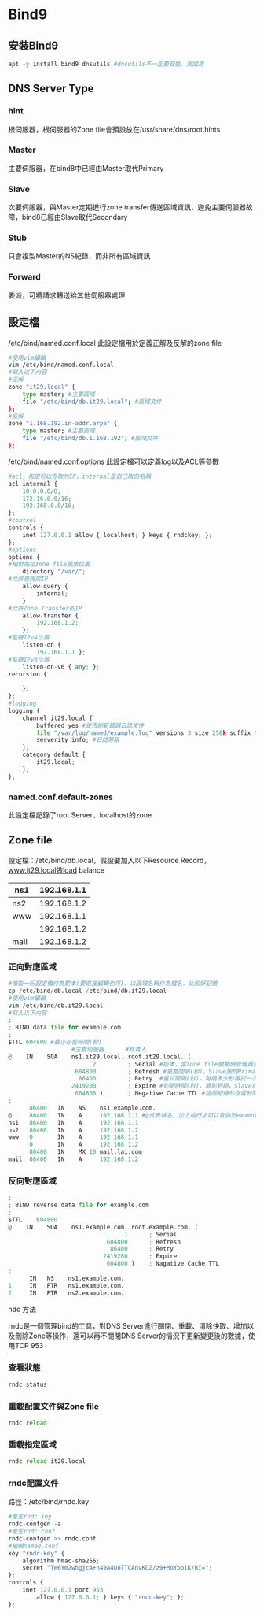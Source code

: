 # Bind9

## 安裝Bind9 ##

```bash
apt -y install bind9 dnsutils #dnsutils不一定要安裝，測試用
```

## DNS Server Type ##

### hint ###

根伺服器，根伺服器的Zone file會預設放在/usr/share/dns/root.hints

### Master ###

主要伺服器，在bind8中已經由Master取代Primary

### Slave ###

次要伺服器，與Master定期進行zone transfer傳送區域資訊，避免主要伺服器故障，bind8已經由Slave取代Secondary

### Stub ###

只會複製Master的NS紀錄，而非所有區域資訊

### Forward ###

委派，可將請求轉送給其他伺服器處理


## 設定檔 ## 

/etc/bind/named.conf.local 此設定檔用於定義正解及反解的zone file

```bash
#使用vim編輯
vim /etc/bind/named.conf.local
#寫入以下內容
#正解
zone "it29.local" {
    type master; #主要區域
    file "/etc/bind/db.it29.local"; #區域文件
};
#反解
zone "1.168.192.in-addr.arpa" {
    type master; #主要區域
    file "/etc/bind/db.1.168.192"; #區域文件
};
```

/etc/bind/named.conf.options 此設定檔可以定義log以及ACL等參數

```python
#acl，指定可以存取的IP，internal是自己取的名稱
acl internal {
    10.0.0.0/8;
    172.16.0.0/16;
    192.168.0.0/16;
};
#control
controls {
    inet 127.0.0.1 allow { localhost; } keys { rndckey; };
};
#options
options {
#相對路徑zone file擺放位置
    directory "/var/"; 
#允許查詢的IP
    allow-query {
        internal;
    }
#允許Zone Transfer的IP
    allow-transfer { 
        192.168.1.2;
    };
#監聽IPv4位置
    listen-on { 
        192.168.1.1 };
#監聽IPv6位置
    listen-on-v6 { any; };
recursion {
        
    };
};
#logging
logging {
    channel it29.local {
        buffered yes #是否刷新錯誤日誌文件
        file "/var/log/named/example.log" versions 3 size 250k suffix timestamp; #log檔案路徑、版本、大小、格式
        serverity info; #日誌等級
    };
    category default {
        it29.local;
    };
};

```

### named.conf.default-zones

此設定檔記錄了root Server、localhost的zone

## Zone file

設定檔：/etc/bind/db.local，假設要加入以下Resource Record，www.it29.local做load balance

| ns1 | 192.168.1.1 |
| --- | --- |
| ns2 | 192.168.1.2 |
| www | 192.168.1.1 |
|  | 192.168.1.2 |
| mail  | 192.168.1.2 |

### 正向對應區域

```python
#複製一份設定檔作為範本(要直接編輯也可)，以區域名稱作為檔名，比較好記憶
cp /etc/bind/db.local /etc/bind/db.it29.local
#使用vim編輯
vim /etc/bind/db.it29.local
#寫入以下內容
;
; BIND data file for example.com
;
$TTL 604800 #最小存留時間(秒)
                  #主要伺服器      #負責人
@    IN    SOA    ns1.it29.local. root.it29.local. (
                        2         ; Serial #版本，當zone file變動時管理員要自行增加號碼，slave會進行比對和決定是否要進行zone transfer
                   604800         ; Refresh #重整間隔(秒)，Slave詢問Primary更新區域的重整間隔
                    86400         ; Retry  #重試間隔(秒)，每隔多少秒再試一次
                  2419200         ; Expire #到期時間(秒)，直到到期，Slave的區域會停止回答
                   604800 )       ; Negative Cache TTL #這個紀錄的存留時間(秒)
;
      86400   IN    NS    ns1.example.com.
@     86400   IN    A     192.168.1.1 #@代表域名，加上這行才可以查詢到example.com這個域名
ns1   86400   IN    A     192.168.1.1
ns2   86400   IN    A     192.168.1.2
www   0       IN    A     192.168.1.1
      0       IN    A     192.168.1.2
      86400   IN    MX 10 mail.lai.com
mail  86400   IN    A     192.168.1.2
```

### 反向對應區域

```python
;
; BIND reverse data file for example.com 
;
$TTL    604800
@    IN    SOA    ns1.example.com. root.example.com. (
                                 1      ; Serial 
                            604800      ; Refresh 
                             86400      ; Retry 
                           2419200      ; Expire 
                            604800 )    ; Nagative Cache TTL
;
      IN   NS    ns1.example.com.
1     IN   PTR   ns1.example.com.
2     IN   PTR   ns2.example.com.

```


ndc
方法

rndc是一個管理bind的工具，對DNS Server進行關閉、重載、清除快取、增加以及刪除Zone等操作，還可以再不關閉DNS Server的情況下更新變更後的數據，使用TCP 953

### 查看狀態

```python
rndc status
```

### 重載配置文件與Zone file

```python
rndc reload 
```

### 重載指定區域

```python
rndc reload it29.local
```

### rndc配置文件

路徑：/etc/bind/rndc.key

```python
#產生rndc.key
rndc-confgen -a
#產生rndc.conf
rndc-confgen >> rndc.conf
#編輯named.conf
key "rndc-key" {
    algorithm hmac-sha256;
    secret "Te6Ym2whgjcA+n49A4UoTTCAnvKDZ/z9+MoYboiK/RI=";
};
controls {
    inet 127.0.0.1 port 953
        allow { 127.0.0.1; } keys { "rndc-key"; };
};

```